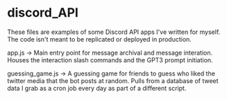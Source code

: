 # discord_API
These files are examples of some Discord API apps I've written for myself. The code isn't meant to be replicated or deployed in production.




app.js -> Main entry point for message archival and message interation. Houses the interaction slash commands and the GPT3 prompt initiation. 

guessing_game.js -> A guessing game for friends to guess who liked the twitter media that the bot posts at random. Pulls from a database of tweet data I grab as a cron job every day as part of a different script. 
